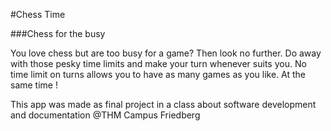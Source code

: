 #Chess Time

###Chess for the busy

You love chess but are too busy for a game?
Then look no further.
Do away with those pesky time limits and make your turn whenever suits you.
No time limit on turns allows you to have as many games as you like. At the same time !
  
  
  
This app was made as final project in a class about software development and documentation @THM Campus Friedberg
